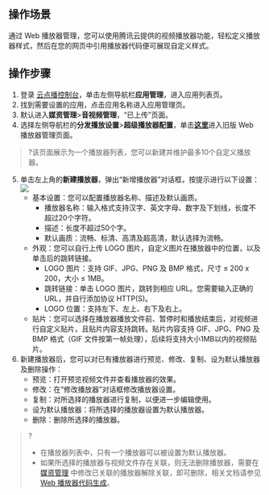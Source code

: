 ## 操作场景

通过 Web 播放器管理，您可以使用腾讯云提供的视频播放器功能，轻松定义播放器样式，然后在您的网页中引用播放器代码便可展现自定义样式。

## 操作步骤

1. 登录 [云点播控制台](https://console.cloud.tencent.com/vod)，单击左侧导航栏**应用管理**，进入应用列表页。
2. 找到需要设置的应用，点击应用名称进入应用管理页。
3. 默认进入**媒资管理**>**音视频管理**，“已上传”页面。
4. 选择左侧导航栏的**分发播放设置**>**超级播放器配置**，单击[**这里**](https://console.cloud.tencent.com/vod/distribute-play/web-player)进入旧版 Web 播放器管理页面。
>?该页面展示为一个播放器列表，您可以新建并维护最多10个自定义播放器。
5. 单击左上角的**新建播放器**，弹出“新增播放器”对话框，按提示进行以下设置：
![](https://main.qcloudimg.com/raw/19df12286ce87efb2d01b3c33f86299b.png)
	- 基本设置：您可以配置播放器名称、描述及默认画质。
		- 播放器名称：输入格式支持汉字、英文字母、数字及下划线，长度不超过20个字符。
		- 描述：长度不超过50个字。
		- 默认画质：流畅、标清、高清及超高清，默认选择为流畅。
	- 外观：您可以自行上传 LOGO 图片，自定义图片在播放器中的位置，以及单击后的跳转链接。
		- LOGO 图片：支持 GIF、JPG、PNG 及 BMP 格式，尺寸 ≤ 200 x 200，大小 ≤ 1MB。
		- 跳转链接：单击 LOGO 图片，跳转到相应 URL。您需要输入正确的 URL，并自行添加协议 HTTP(S)。
		- LOGO 位置：支持左下、左上、右下及右上。
	- 贴片：您可以选择在播放器播放文件前、暂停时和播放结束后，对视频进行自定义贴片，且贴片内容支持跳转。贴片内容支持 GIF、JPG、PNG 及 BMP 格式（GIF 文件按第一帧处理），后续将支持大小1MB以内的视频贴片。
6. 新建播放器后，您可以对已有播放器进行预览、修改、复制、设为默认播放器及删除操作：
	- 预览：打开预览视频文件并查看播放器的效果。
	- 修改：在“修改播放器”对话框修改播放器设置。
	- 复制：对所选择的播放器进行复制，以便进一步编辑使用。
	- 设为默认播放器：将所选择的播放器设置为默认播放器。
	- 删除：删除所选择的播放器。
	
>?
>- 在播放器列表中，只有一个播放器可以被设置为默认播放器。
>- 如果所选择的播放器与视频文件存在关联，则无法删除播放器，需要在 [媒资管理](https://console.cloud.tencent.com/vod/media) 中修改已关联的播放器解除关联，即可删除，相关文档请参见 [Web 播放器代码生成](https://cloud.tencent.com/document/product/266/36452#web-.E6.92.AD.E6.94.BE.E5.99.A8.E4.BB.A3.E7.A0.81.E7.94.9F.E6.88.90)。





